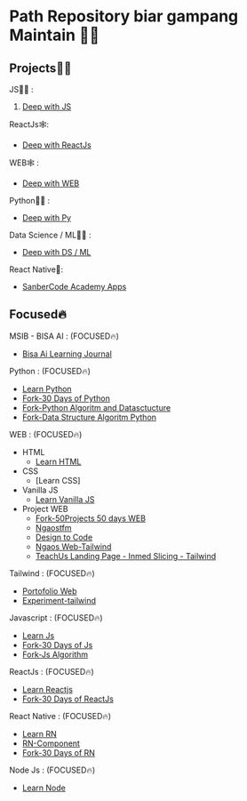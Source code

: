 # Path Repository biar gampang Maintain 👨‍💻

## Projects🐱‍💻

JS👨‍🏫 :

1. [Deep with JS](https://github.com/ariefhk/Deep-with-Js)

ReactJs🕸:

- [Deep with ReactJs](https://github.com/ariefhk/Deep-with-ReactJs)

WEB🕸 :

- [Deep with WEB](https://github.com/ariefhk/Deep-with-WEB)

Python👨‍🏫 :

- [Deep with Py](https://github.com/ariefhk/Deep-with-Py)

Data Science / ML👨‍🏫 :

- [Deep with DS / ML](https://github.com/ariefhk/Deep-with-DS_Ml)

React Native📱:

- [SanberCode Academy Apps](https://github.com/ariefhk/sanber-code-academy)

## Focused🔥

MSIB - BISA AI : (FOCUSED🔥)

- [Bisa Ai Learning Journal](https://github.com/ariefhk/Bisa-Ai-Learning-Journal)

Python : (FOCUSED🔥)

- [Learn Python](https://github.com/ariefhk/Learn-Python)
- [Fork-30 Days of Python](https://github.com/ariefhk/30-Days-Of-Python)
- [Fork-Python Algoritm and Datasctucture](https://github.com/ariefhk/Python-Algoritm-and-Datasctructure)
- [Fork-Data Structure Algoritm Python](https://github.com/ariefhk/data-structures-algorithms-python)

WEB : (FOCUSED🔥)

- HTML
  - [Learn HTML](https://github.com/ariefhk/Learn-WEB)
- CSS
  - [Learn CSS]
- Vanilla JS
  - [Learn Vanilla JS](https://github.com/ariefhk/Learn-JavaScript)
- Project WEB
  - [Fork-50Projects 50 days WEB](https://github.com/ariefhk/50projects50daysWEB)
  - [Ngaostfm](https://github.com/ariefhk/ngaostfm-web)
  - [Design to Code](https://github.com/ariefhk/design-to-code)
  - [Ngaos Web-Tailwind](https://github.com/ariefhk/tailwind-ngaos)
  - [TeachUs Landing Page - Inmed Slicing - Tailwind](https://github.com/ariefhk/teachUs-landing-page)

Tailwind : (FOCUSED🔥)

- [Portofolio Web](https://github.com/ariefhk/portfolio-tailwindcss)
- [Experiment-tailwind](https://github.com/ariefhk/tailwindcss-experiment)

Javascript : (FOCUSED🔥)

- [Learn Js](https://github.com/ariefhk/Javascript)
- [Fork-30 Days of Js](https://github.com/ariefhk/30-Days-Of-JavaScript)
- [Fork-Js Algorithm](https://github.com/ariefhk/javascript-algorithms)

ReactJs : (FOCUSED🔥)

- [Learn Reactjs](https://github.com/ariefhk/Learn-ReactJs)
- [Fork-30 Days of ReactJs](https://github.com/ariefhk/30-Days-Of-ReactJs)

React Native : (FOCUSED🔥)

- [Learn RN](https://github.com/ariefhk/Learn-RN)
- [RN-Component](https://github.com/ariefhk/RN-Component)
- [Fork-30 Days of RN](https://github.com/ariefhk/30-days-of-react-native)

Node Js : (FOCUSED🔥)

- [Learn Node](https://github.com/ariefhk/Learn-node)


